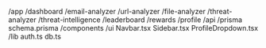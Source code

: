 
/app
  /dashboard
  /email-analyzer
  /url-analyzer
  /file-analyzer
  /threat-analyzer
  /threat-intelligence
  /leaderboard
  /rewards
  /profile
  /api
/prisma
  schema.prisma
/components
  /ui
  Navbar.tsx
  Sidebar.tsx
  ProfileDropdown.tsx
/lib
  auth.ts
  db.ts